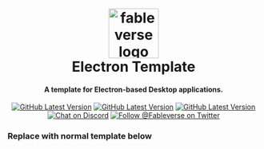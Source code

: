 <div align="center">
  <h1> 
    <img alt="fableverse logo" src="https://user-images.githubusercontent.com/34040658/166625392-dcec9672-fd76-4914-a991-715c58cdd3c5.png" width="100px"/><br/>
    Electron Template
  </h1>
  <h4> A template for Electron-based Desktop applications. </h4>
  
  <a href="https://github.com/Fableverse/electron-template/releases"
    ><img
      src="https://img.shields.io/github/workflow/status/fableverse/electron-template/Run Jest?color=white&label=build&style=flat-square"
      alt="GitHub Latest Version"
  /></a>
  <a href="https://github.com/Fableverse/electron-template/releases"
    ><img
      src="https://img.shields.io/github/v/tag/fableverse/electron-template?color=white&label=version&style=flat-square"
      alt="GitHub Latest Version"
  /></a>
  <a href=""
    ><img
      src="https://img.shields.io/github/commit-activity/w/fableverse/electron-template?color=white&label=commit activity&style=flat-square"
      alt="GitHub Latest Version"
  /></a>
  <br />
  <a href="https://discord.gg/5a9bSRyYyF"
    ><img
      src="https://img.shields.io/discord/966144993163091988?label=discord&color=blue&style=flat-square"
      alt="Chat on Discord"
  /></a>
  <a href="https://twitter.com/Fableverse"
    ><img
      src="https://img.shields.io/badge/twitter-@fableverse-1DA1F3?color=blue&style=flat-square"
      alt="Follow @Fableverse on Twitter"
  /></a>
</div>

### Replace with normal template below
